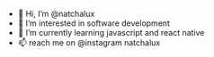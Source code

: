 - 👋 Hi, I’m @natchalux
- 👀 I’m interested in software development
- 🌱 I’m currently learning javascript and react native 
- 📫 reach me on @instagram natchalux
<!---
natchalux/natchalux is a ✨ special ✨ repository because its `README.md` (this file) appears on your GitHub profile.
You can click the Preview link to take a look at your changes.
--->
